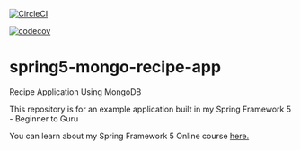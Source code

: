 [![CircleCI](https://circleci.com/gh/RadkevichP/spring5-mongo-recipe-app-pr.svg?style=svg)](https://circleci.com/gh/RadkevichP/spring5-mongo-recipe-app-pr)

[![codecov](https://codecov.io/gh/RadkevichP/spring5-mongo-recipe-app-pr/branch/dev/graph/badge.svg)](https://codecov.io/gh/RadkevichP/spring5-mongo-recipe-app-pr)
# spring5-mongo-recipe-app
Recipe Application Using MongoDB

This repository is for an example application built in my Spring Framework 5 - Beginner to Guru

You can learn about my Spring Framework 5 Online course [here.](http://courses.springframework.guru/p/spring-framework-5-begginer-to-guru/?product_id=363173)
